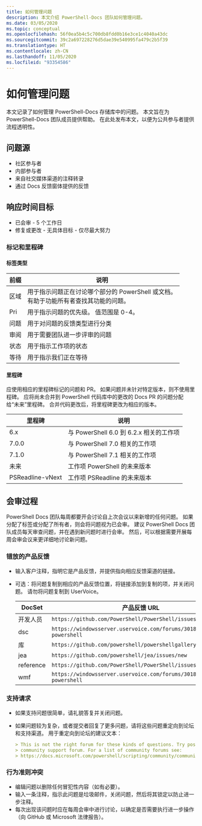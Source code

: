 ```yaml
---
title: 如何管理问题
description: 本文介绍 PowerShell-Docs 团队如何管理问题。
ms.date: 03/05/2020
ms.topic: conceptual
ms.openlocfilehash: 56f0ea5b4c5c700db8fdd0b16e3ce1c4040a43dc
ms.sourcegitcommit: 39c2a697228276d5dae39e540995fa479c2b5f39
ms.translationtype: HT
ms.contentlocale: zh-CN
ms.lasthandoff: 11/05/2020
ms.locfileid: "93354586"
---
```

# <a name="how-we-manage-issues"></a>如何管理问题

本文记录了如何管理 PowerShell-Docs 存储库中的问题。 本文旨在为 PowerShell-Docs 团队成员提供帮助。 在此处发布本文，以便为公共参与者提供流程透明性。

## <a name="sources-of-issues"></a>问题源

- 社区参与者
- 内部参与者
- 来自社交媒体渠道的注释转录
- 通过 Docs 反馈窗体提供的反馈

## <a name="response-time-targets"></a>响应时间目标

- 已会审 - 5 个工作日
- 修复或更改 - 无具体目标 - 仅尽最大努力

### <a name="labeling--milestones"></a>标记和里程碑

#### <a name="label-types"></a>标签类型

|前缀  | 说明                                                         |
|------- | --------------------------------------------------------------------|
|区域    | 用于指示问题正在讨论哪个部分的 PowerShell 或文档。<br>有助于功能所有者查找其功能的问题。|
|Pri     | 用于指示问题的优先级。 值范围是 0-4。        |
|问题   | 用于对问题的反馈类型进行分类                     |
|审阅  | 用于需要团队进一步评审的问题              |
|状态  | 用于指示工作项的状态                        |
|等待 | 用于指示我们正在等待                   |

#### <a name="milestones"></a>里程碑

应使用相应的里程碑标记的问题和 PR。 如果问题并未针对特定版本，则不使用里程碑。 应将尚未合并到 PowerShell 代码库中的更改的 Docs PR 的问题分配给“未来”里程碑。 合并代码更改后，将里程碑更改为相应的版本。

|    里程碑     |                    说明                     |
| ---------------- | -------------------------------------------------- |
| 6.x              | 与 PowerShell 6.0 到 6.2.x 相关的工作项 |
| 7.0.0            | 与 PowerShell 7.0 相关的工作项               |
| 7.1.0            | 与 PowerShell 7.1 相关的工作项               |
| 未来           | 工作项 PowerShell 的未来版本          |
| PSReadline-vNext | 工作项 PSReadline 的未来版本          |

## <a name="triage-process"></a>会审过程

PowerShell Docs 团队每周都要开会讨论自上次会议以来新增的任何问题。 如果分配了标签或分配了所有者，则会将问题视为已会审。 建议 PowerShell Docs 团队成员每天审查问题，并在遇到新问题时进行会审。 然后，可以根据需要开展每周会审会议来更详细地讨论新问题。

### <a name="misplaced-product-feedback"></a>错放的产品反馈

- 输入客户注释，指明它是产品反馈，并提供指向相应反馈渠道的链接。
- 可选：将问题复制到相应的产品反馈位置，将链接添加到复制的项，并关闭问题。 请勿将问题复制到 UserVoice。

  | DocSet    | 产品反馈 URL                                           |
  | --------- | -------------------------------------------------------------- |
  | 开发人员 | `https://github.com/PowerShell/PowerShell/issues/new/choose`   |
  | dsc       | `https://windowsserver.uservoice.com/forums/301869-powershell` |
  | 库   | `https://github.com/powershell/powershellgallery/issues/new`   |
  | jea       | `https://github.com/powershell/jea/issues/new`                 |
  | reference | `https://github.com/PowerShell/PowerShell/issues/new/choose`   |
  | wmf       | `https://windowsserver.uservoice.com/forums/301869-powershell` |

### <a name="support-requests"></a>支持请求

- 如果支持问题很简单，请礼貌答复并关闭问题。
- 如果问题较为复杂，或者提交者回复了更多问题，请将这些问题重定向到论坛和支持渠道。 用于重定向到论坛的建议文本：

  ```Markdown
  > This is not the right forum for these kinds of questions. Try posting your question in a
  > community support forum. For a list of community forums see:
  > https://docs.microsoft.com/powershell/scripting/community/community-support
  ```

### <a name="code-of-conduct-violations"></a>行为准则冲突

- 编辑问题以删除任何冒犯性内容（如有必要）。
- 输入一条注释，指示此问题是垃圾邮件，关闭问题，然后将其锁定以防止进一步注释。
- 每次出现该问题时应在每周会审中进行讨论，以确定是否需要执行进一步操作（向 GitHub 或 Microsoft 法律报告）。
